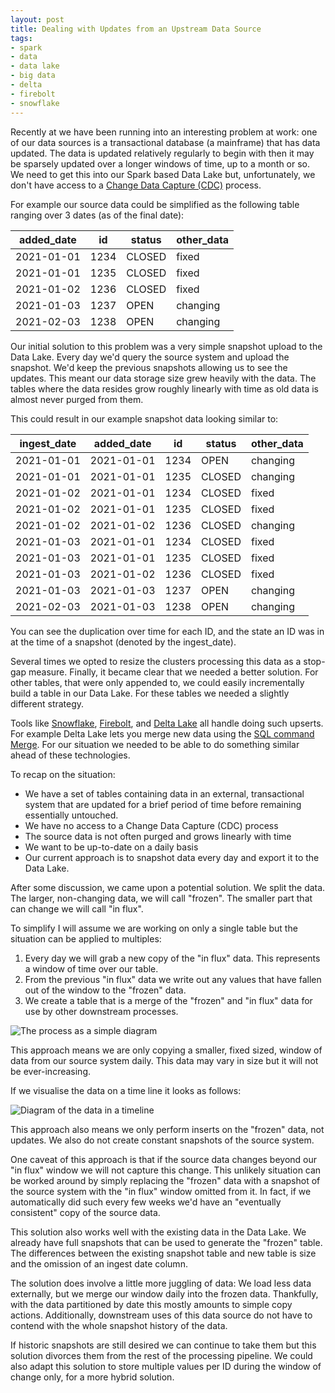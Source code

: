 ```yaml
---
layout: post
title: Dealing with Updates from an Upstream Data Source
tags:
- spark
- data
- data lake
- big data
- delta
- firebolt
- snowflake
---
```


Recently at we have been running into an interesting problem at work: one of
our data sources is a transactional database (a mainframe) that has data
updated. The data is updated relatively regularly to begin with then it may be
sparsely updated over a longer windows of time, up to a month or so. We need to
get this into our Spark based Data Lake but, unfortunately, we don't have
access to a [Change Data Capture
(CDC)](https://en.wikipedia.org/wiki/Change_data_capture) process.

For example our source data could be simplified as the following table ranging
over 3 dates (as of the final date):

| added_date  | id   | status | other_data |
| ----------- | ---- | ------ | ---------- |
| 2021-01-01  | 1234 | CLOSED | fixed      |
| 2021-01-01  | 1235 | CLOSED | fixed      |
| 2021-01-02  | 1236 | CLOSED | fixed      |
| 2021-01-03  | 1237 | OPEN   | changing   |
| 2021-02-03  | 1238 | OPEN   | changing   |

Our initial solution to this problem was a very simple snapshot upload to the
Data Lake. Every day we'd query the source system and upload the snapshot. We'd
keep the previous snapshots allowing us to see the updates. This meant our data
storage size grew heavily with the data. The tables where the data resides grow
roughly linearly with time as old data is almost never purged from them.

This could result in our example snapshot data looking similar to:

| ingest_date | added_date  | id   | status | other_data |
| ----------- | ----------- | ---- | ------ | ---------- |
| 2021-01-01  | 2021-01-01  | 1234 | OPEN   | changing   |
| 2021-01-01  | 2021-01-01  | 1235 | CLOSED | changing   |
| 2021-01-02  | 2021-01-01  | 1234 | CLOSED | fixed      |
| 2021-01-02  | 2021-01-01  | 1235 | CLOSED | fixed      |
| 2021-01-02  | 2021-01-02  | 1236 | CLOSED | changing   |
| 2021-01-03  | 2021-01-01  | 1234 | CLOSED | fixed      |
| 2021-01-03  | 2021-01-01  | 1235 | CLOSED | fixed      |
| 2021-01-03  | 2021-01-02  | 1236 | CLOSED | fixed      |
| 2021-01-03  | 2021-01-03  | 1237 | OPEN   | changing   |
| 2021-02-03  | 2021-01-03  | 1238 | OPEN   | changing   |

You can see the duplication over time for each ID, and the state an ID was in
at the time of a snapshot (denoted by the ingest_date).

Several times we opted to resize the clusters processing this data as a
stop-gap measure. Finally, it became clear that we needed a better solution.
For other tables, that were only appended to, we could easily incrementally
build a table in our Data Lake. For these tables we needed a slightly different
strategy.

Tools like [Snowflake](https://www.snowflake.com/),
[Firebolt](https://www.firebolt.io/), and [Delta Lake](https://delta.io/) all
handle doing such upserts.  For example Delta Lake lets you merge new data
using the [SQL command
Merge](https://docs.databricks.com/delta/delta-update.html#upsert-into-a-table-using-merge).
For our situation we needed to be able to do something similar ahead of these
technologies.

To recap on the situation:

* We have a set of tables containing data in an external, transactional system
  that are updated for a brief period of time before remaining essentially
  untouched.
* We have no access to a Change Data Capture (CDC) process
* The source data is not often purged and grows linearly with time
* We want to be up-to-date on a daily basis
* Our current approach is to snapshot data every day and export it to the Data
  Lake.

After some discussion, we came upon a potential solution. We split the data. The
larger, non-changing data, we will call "frozen". The smaller part that can
change we will call "in flux".

To simplify I will assume we are working on only a single table but the
situation can be applied to multiples:

1. Every day we will grab a new copy of the "in flux" data. This represents a
   window of time over our table.
2. From the previous "in flux" data we write out any values that have fallen
   out of the window to the "frozen" data.
3. We create a table that is a merge of the "frozen" and "in flux" data for use
   by other downstream processes.

<img title='The process as a simple diagram' alt='The process as a simple diagram' src='{{ "assets/in-flux/simple-process.svg" | absolute_url }}' class='blog-image' />

This approach means we are only copying a smaller, fixed sized, window of data
from our source system daily. This data may vary in size but it will not be
ever-increasing.

If we visualise the data on a time line it looks as follows:

<img title='Diagram of the data in a timeline' alt='Diagram of the data in a timeline' src='{{ "assets/in-flux/time-grid.svg" | absolute_url }}' class='blog-image' />

This approach also means we only perform inserts on the "frozen" data, not
updates. We also do not create constant snapshots of the source system.

One caveat of this approach is that if the source data changes beyond our "in
flux" window we will not capture this change. This unlikely situation can be
worked around by simply replacing the "frozen" data with a snapshot of the
source system with the "in flux" window omitted from it. In fact, if we
automatically did such every few weeks we'd have an "eventually consistent"
copy of the source data.

This solution also works well with the existing data in the Data Lake. We
already have full snapshots that can be used to generate the "frozen" table.
The differences between the existing snapshot table and new table is size and
the omission of an ingest date column.

The solution does involve a little more juggling of data: We load less data
externally, but we merge our window daily into the frozen data. Thankfully, with
the data partitioned by date this mostly amounts to simple copy actions.
Additionally, downstream uses of this data source do not have to contend with
the whole snapshot history of the data.

If historic snapshots are still desired we can continue to take them but this
solution divorces them from the rest of the processing pipeline. We could also
adapt this solution to store multiple values per ID during the window of change
only, for a more hybrid solution.
